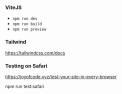 ### ViteJS

- `npm run dev`
- `npm run build`
- `npm run preview`

### Tailwind

https://tailwindcss.com/docs

### Testing on Safari

https://joyofcode.xyz/test-your-site-in-every-browser

npm run test:safari

